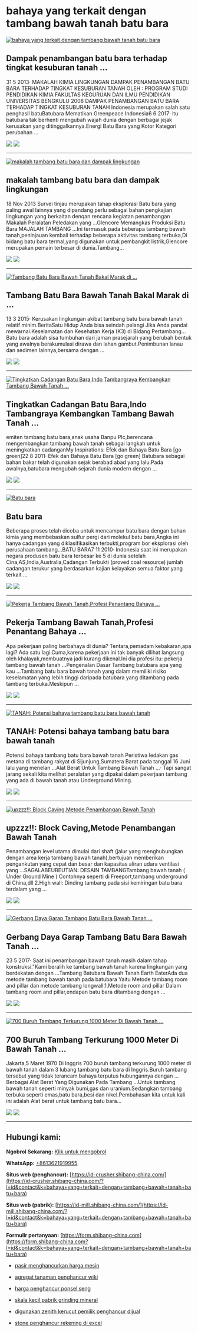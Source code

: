 # bahaya yang terkait dengan tambang bawah tanah batu bara

<a href="https://swt.shibang-china.com/?l=id&img&k=bahaya+yang+terkait+dengan+tambang+bawah+tanah+batu+bara" target="_blank">![bahaya yang terkait dengan tambang bawah tanah batu bara](http://static.shibang-china.com/all-800x300/193.jpg)</a>

## Dampak penambangan batu bara terhadap tingkat kesuburan tanah …
31 5 2013· MAKALAH KIMIA LINGKUNGAN DAMPAK PENAMBANGAN BATU BARA TERHADAP TINGKAT KESUBURAN TANAH OLEH : PROGRAM STUDI PENDIDIKAN KIMIA FAKULTAS KEGURUAN DAN ILMU PENDIDIKAN UNIVERSITAS BENGKULU 2008 DAMPAK PENAMBANGAN BATU BARA TERHADAP TINGKAT KESUBURAN TANAH Indonesia merupakan salah satu penghasil batuBatubara Mematikan Greenpeace Indonesia6 6 2017· itu batubara tak berhenti mengubah wajah dunia dengan berbagai jejak kerusakan yang ditinggalkannya.Energi Batu Bara yang Kotor Kategori perubahan …


<a href="https://whatsapp.shibangsoft.com/WhatsApp.php" target="_blank" title="WhatsApp">![](http://static.shibang-china.com/icon/whatsapp.png)</a> <a href="https://swt.shibang-china.com/?l=id&icon&k=bahaya+yang+terkait+dengan+tambang+bawah+tanah+batu+bara" target="_blank">![](http://static.shibang-china.com/icon/chat-id.png)</a>

---

<a href="https://swt.shibang-china.com/?l=id&img&k=bahaya+yang+terkait+dengan+tambang+bawah+tanah+batu+bara" target="_blank">![makalah tambang batu bara dan dampak lingkungan](http://static.shibang-china.com/all-800x300/1361.jpg)</a>

## makalah tambang batu bara dan dampak lingkungan
18 Nov 2013 Survei tinjau merupakan tahap eksplorasi Batu bara yang paling awal lainnya yang dipandang perlu sebagai bahan pengkajian lingkungan yang berkaitan denqan rencana kegiatan penambangan Makalah Peralatan Peledakan yang …Glencore Memangkas Produksi Batu Bara MAJALAH TAMBANG …Ini termasuk pada beberapa tambang bawah tanah,peninjauan kembali terhadap beberapa aktivitas tambang terbuka,Di bidang batu bara termal,yang digunakan untuk pembangkit listrik,Glencore merupakan pemain terbesar di dunia.Tambang…


<a href="https://whatsapp.shibangsoft.com/WhatsApp.php" target="_blank" title="WhatsApp">![](http://static.shibang-china.com/icon/whatsapp.png)</a> <a href="https://swt.shibang-china.com/?l=id&icon&k=bahaya+yang+terkait+dengan+tambang+bawah+tanah+batu+bara" target="_blank">![](http://static.shibang-china.com/icon/chat-id.png)</a>

---

<a href="https://swt.shibang-china.com/?l=id&img&k=bahaya+yang+terkait+dengan+tambang+bawah+tanah+batu+bara" target="_blank">![Tambang Batu Bara Bawah Tanah Bakal Marak di …](http://static.shibang-china.com/all-800x300/1202.jpg)</a>

## Tambang Batu Bara Bawah Tanah Bakal Marak di …
13 3 2015· Kerusakan lingkungan akibat tambang batu bara bawah tanah relatif minim.BeritaSatu Hidup Anda bisa seindah pelangi Jika Anda pandai mewarnai.Keselamatan dan Kesehatan Kerja (K3) di Bidang Pertambang…Batu bara adalah sisa tumbuhan dari jaman prasejarah yang berubah bentuk yang awalnya berakumulasi dirawa dan lahan gambut.Penimbunan lanau dan sedimen lainnya,bersama dengan …


<a href="https://whatsapp.shibangsoft.com/WhatsApp.php" target="_blank" title="WhatsApp">![](http://static.shibang-china.com/icon/whatsapp.png)</a> <a href="https://swt.shibang-china.com/?l=id&icon&k=bahaya+yang+terkait+dengan+tambang+bawah+tanah+batu+bara" target="_blank">![](http://static.shibang-china.com/icon/chat-id.png)</a>

---

<a href="https://swt.shibang-china.com/?l=id&img&k=bahaya+yang+terkait+dengan+tambang+bawah+tanah+batu+bara" target="_blank">![Tingkatkan Cadangan Batu Bara,Indo Tambangraya Kembangkan Tambang Bawah Tanah …](http://static.shibang-china.com/all-800x300/460.jpg)</a>

## Tingkatkan Cadangan Batu Bara,Indo Tambangraya Kembangkan Tambang Bawah Tanah …
emiten tambang batu bara,anak usaha Banpu Plc,berencana mengembangkan tambang bawah tanah sebagai langkah untuk meningkatkan cadanganMy Inspirations: Efek dan Bahaya Batu Bara [go green]22 8 2011· Efek dan Bahaya Batu Bara [go green] Batubara sebagai bahan bakar telah digunakan sejak berabad abad yang lalu.Pada awalnya,batubara mengubah sejarah dunia modern dengan …


<a href="https://whatsapp.shibangsoft.com/WhatsApp.php" target="_blank" title="WhatsApp">![](http://static.shibang-china.com/icon/whatsapp.png)</a> <a href="https://swt.shibang-china.com/?l=id&icon&k=bahaya+yang+terkait+dengan+tambang+bawah+tanah+batu+bara" target="_blank">![](http://static.shibang-china.com/icon/chat-id.png)</a>

---

<a href="https://swt.shibang-china.com/?l=id&img&k=bahaya+yang+terkait+dengan+tambang+bawah+tanah+batu+bara" target="_blank">![Batu bara](http://static.shibang-china.com/all-800x300/90.jpg)</a>

## Batu bara
Beberapa proses telah dicoba untuk mencampur batu bara dengan bahan kimia yang membebaskan sulfur pergi dari molekul batu bara,Angka ini hanya cadangan yang diklasifikasikan terbukti,program bor eksplorasi oleh perusahaan tambang…BATU BARA7 11 2010· Indonesia saat ini merupakan negara produsen batu bara terbesar ke 5 di dunia setelah Cina,AS,India,Australia,Cadangan Terbukti (proved coal resource) jumlah cadangan terukur yang berdasarkan kajian kelayakan semua faktor yang terkait …


<a href="https://whatsapp.shibangsoft.com/WhatsApp.php" target="_blank" title="WhatsApp">![](http://static.shibang-china.com/icon/whatsapp.png)</a> <a href="https://swt.shibang-china.com/?l=id&icon&k=bahaya+yang+terkait+dengan+tambang+bawah+tanah+batu+bara" target="_blank">![](http://static.shibang-china.com/icon/chat-id.png)</a>

---

<a href="https://swt.shibang-china.com/?l=id&img&k=bahaya+yang+terkait+dengan+tambang+bawah+tanah+batu+bara" target="_blank">![Pekerja Tambang Bawah Tanah,Profesi Penantang Bahaya …](http://static.shibang-china.com/all-800x300/36.jpg)</a>

## Pekerja Tambang Bawah Tanah,Profesi Penantang Bahaya …
Apa pekerjaan paling berbahaya di dunia? Tentara,pemadam kebakaran,apa lagi? Ada satu lagi.Cuma,karena pekerjaan ini tak banyak dilihat langsung oleh khalayak,membuatnya jadi kurang dikenal.Ini dia profesi itu: pekerja tambang bawah tanah …Pengenalan Dasar Tambang batubara apa yang kau …Tambang batu bara bawah tanah yang dalam memiliki risiko keselamatan yang lebih tinggi daripada batubara yang ditambang pada tambang terbuka.Meskipun …


<a href="https://whatsapp.shibangsoft.com/WhatsApp.php" target="_blank" title="WhatsApp">![](http://static.shibang-china.com/icon/whatsapp.png)</a> <a href="https://swt.shibang-china.com/?l=id&icon&k=bahaya+yang+terkait+dengan+tambang+bawah+tanah+batu+bara" target="_blank">![](http://static.shibang-china.com/icon/chat-id.png)</a>

---

<a href="https://swt.shibang-china.com/?l=id&img&k=bahaya+yang+terkait+dengan+tambang+bawah+tanah+batu+bara" target="_blank">![TANAH: Potensi bahaya tambang batu bara bawah tanah](http://static.shibang-china.com/all-800x300/429.jpg)</a>

## TANAH: Potensi bahaya tambang batu bara bawah tanah
Potensi bahaya tambang batu bara bawah tanah Peristiwa ledakan gas metana di tambang rakyat di Sijunjung,Sumatera Barat pada tanggal 16 Juni lalu yang menelan …Alat Berat Untuk Tambang Bawah Tanah …· Tapi sangat jarang sekali kita melihat peralatan yang dipakai dalam pekerjaan tambang yang ada di bawah tanah atau Underground Mining.


<a href="https://whatsapp.shibangsoft.com/WhatsApp.php" target="_blank" title="WhatsApp">![](http://static.shibang-china.com/icon/whatsapp.png)</a> <a href="https://swt.shibang-china.com/?l=id&icon&k=bahaya+yang+terkait+dengan+tambang+bawah+tanah+batu+bara" target="_blank">![](http://static.shibang-china.com/icon/chat-id.png)</a>

---

<a href="https://swt.shibang-china.com/?l=id&img&k=bahaya+yang+terkait+dengan+tambang+bawah+tanah+batu+bara" target="_blank">![upzzz!!: Block Caving,Metode Penambangan Bawah Tanah](http://static.shibang-china.com/all-800x300/622.jpg)</a>

## upzzz!!: Block Caving,Metode Penambangan Bawah Tanah
Penambangan level utama dimulai dari shaft (jalur yang menghubungkan dengan area kerja tambang bawah tanah),bertujuan memberikan pengankutan yang cepat dan besar dan kapasitas aliran udara ventilasi yang …SAGALABEUBEUTIAN: DESAIN TAMBANGTambang bawah tanah ( Under Ground Mine ) Contohnya seperti di Freeport,tambang underground di China,dll 2.High wall: Dinding tambang pada sisi kemiringan batu bara terdalam yang …


<a href="https://whatsapp.shibangsoft.com/WhatsApp.php" target="_blank" title="WhatsApp">![](http://static.shibang-china.com/icon/whatsapp.png)</a> <a href="https://swt.shibang-china.com/?l=id&icon&k=bahaya+yang+terkait+dengan+tambang+bawah+tanah+batu+bara" target="_blank">![](http://static.shibang-china.com/icon/chat-id.png)</a>

---

<a href="https://swt.shibang-china.com/?l=id&img&k=bahaya+yang+terkait+dengan+tambang+bawah+tanah+batu+bara" target="_blank">![Gerbang Daya Garap Tambang Batu Bara Bawah Tanah …](http://static.shibang-china.com/all-800x300/1363.jpg)</a>

## Gerbang Daya Garap Tambang Batu Bara Bawah Tanah …
23 5 2017· Saat ini penambangan bawah tanah masih dalam tahap konstruksi."Kami beralih ke tambang bawah tanah karena lingkungan yang berdekatan dengan …Tambang Batubara Bawah Tanah Earth EaterAda dua metode tambang bawah tanah pada batubara Yaitu Metode tambang room and pillar dan metode tambang longwall.1.Metode room and pillar Dalam tambang room and pillar,endapan batu bara ditambang dengan …


<a href="https://whatsapp.shibangsoft.com/WhatsApp.php" target="_blank" title="WhatsApp">![](http://static.shibang-china.com/icon/whatsapp.png)</a> <a href="https://swt.shibang-china.com/?l=id&icon&k=bahaya+yang+terkait+dengan+tambang+bawah+tanah+batu+bara" target="_blank">![](http://static.shibang-china.com/icon/chat-id.png)</a>

---

<a href="https://swt.shibang-china.com/?l=id&img&k=bahaya+yang+terkait+dengan+tambang+bawah+tanah+batu+bara" target="_blank">![700 Buruh Tambang Terkurung 1000 Meter Di Bawah Tanah …](http://static.shibang-china.com/all-800x300/665.jpg)</a>

## 700 Buruh Tambang Terkurung 1000 Meter Di Bawah Tanah …
Jakarta,5 Maret 1970 Di Inggris 700 buruh tambang terkurung 1000 meter di bawah tanah dalam 3 lubang tambang batu bara di Inggris.Buruh tambang tersebut yang tidak terancam bahaya terputus hubungannya dengan …Berbagai Alat Berat Yang Digunakan Pada Tambang …Untuk tambang bawah tanah seperti minyak bumi,gas dan uranium.Sedangkan tambang terbuka seperti emas,batu bara,besi dan nikel.Pembahasan kita untuk kali ini adalah Alat berat untuk tambang batu bara…


<a href="https://whatsapp.shibangsoft.com/WhatsApp.php" target="_blank" title="WhatsApp">![](http://static.shibang-china.com/icon/whatsapp.png)</a> <a href="https://swt.shibang-china.com/?l=id&icon&k=bahaya+yang+terkait+dengan+tambang+bawah+tanah+batu+bara" target="_blank">![](http://static.shibang-china.com/icon/chat-id.png)</a>

---
## Hubungi kami:

**Ngobrol Sekarang:** [Klik untuk mengobrol](https://swt.shibang-china.com?l=id&contact&k=bahaya+yang+terkait+dengan+tambang+bawah+tanah+batu+bara)

**WhatsApp:**  [+8613621919955](https://whatsapp.shibangsoft.com/WhatsApp.php)

**Situs web (penghancur):** [https://id-crusher.shibang-china.com/](https://id-crusher.shibang-china.com/?l=id&contact&k=bahaya+yang+terkait+dengan+tambang+bawah+tanah+batu+bara)

**Situs web (pabrik):** [https://id-mill.shibang-china.com/](https://id-mill.shibang-china.com/?l=id&contact&k=bahaya+yang+terkait+dengan+tambang+bawah+tanah+batu+bara)

**Formulir pertanyaan:** [https://form.shibang-china.com](https://form.shibang-china.com?l=id&contact&k=bahaya+yang+terkait+dengan+tambang+bawah+tanah+batu+bara)

* [pasir menghancurkan harga mesin](../31/pasir%20menghancurkan%20harga%20mesin.md)

* [agregat tanaman penghancur wiki](../35/agregat%20tanaman%20penghancur%20wiki.md)

* [harga penghancur ponsel seng](../39/harga%20penghancur%20ponsel%20seng.md)

* [skala kecil pabrik grinding mineral](../34/skala%20kecil%20pabrik%20grinding%20mineral.md)

* [digunakan zenith kerucut pemilik penghancur dijual](../35/digunakan%20zenith%20kerucut%20pemilik%20penghancur%20dijual.md)

* [stone penghancur rekening di excel](../33/stone%20penghancur%20rekening%20di%20excel.md)